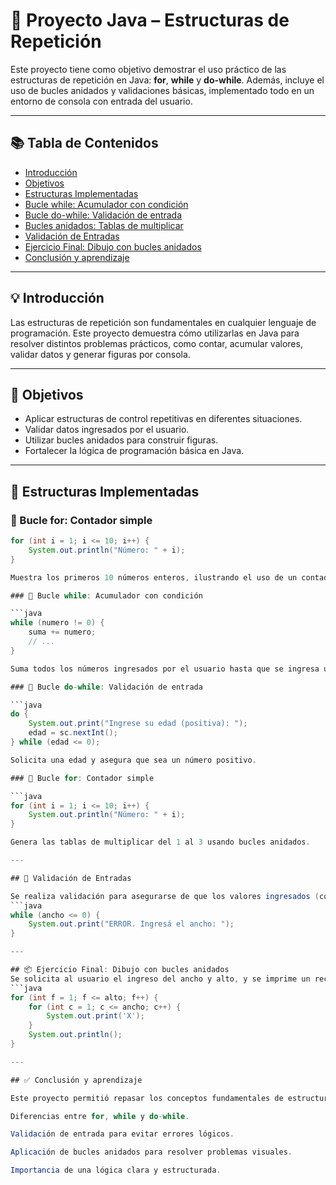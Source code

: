 # 🔁 Proyecto Java – Estructuras de Repetición

Este proyecto tiene como objetivo demostrar el uso práctico de las estructuras de repetición en Java: **for**, **while** y **do-while**. Además, incluye el uso de bucles anidados y validaciones básicas, implementado todo en un entorno de consola con entrada del usuario.

---

## 📚 Tabla de Contenidos

- [Introducción](#-introducción)  
- [Objetivos](#-objetivos)  
- [Estructuras Implementadas](#-estructuras-implementadas)  
- [Bucle while: Acumulador con condición](#-bucle-while-acumulador-con-condición)  
- [Bucle do-while: Validación de entrada](#-bucle-do-while-validación-de-entrada)  
- [Bucles anidados: Tablas de multiplicar](#-bucles-anidados-tablas-de-multiplicar)  
- [Validación de Entradas](#-validación-de-entradas)  
- [Ejercicio Final: Dibujo con bucles anidados](#-ejercicio-final-dibujo-con-bucles-anidados)  
- [Conclusión y aprendizaje](#-conclusión-y-aprendizaje)  

---

## 💡 Introducción

Las estructuras de repetición son fundamentales en cualquier lenguaje de programación. Este proyecto demuestra cómo utilizarlas en Java para resolver distintos problemas prácticos, como contar, acumular valores, validar datos y generar figuras por consola.

---

## 🎯 Objetivos

- Aplicar estructuras de control repetitivas en diferentes situaciones.  
- Validar datos ingresados por el usuario.  
- Utilizar bucles anidados para construir figuras.  
- Fortalecer la lógica de programación básica en Java.  

---

## 🔁 Estructuras Implementadas

### 🔹 Bucle for: Contador simple

```java
for (int i = 1; i <= 10; i++) {
    System.out.println("Número: " + i);
}

Muestra los primeros 10 números enteros, ilustrando el uso de un contador.

### 🔹 Bucle while: Acumulador con condición

```java
while (numero != 0) {
    suma += numero;
    // ...
}

Suma todos los números ingresados por el usuario hasta que se ingresa un 0.

### 🔹 Bucle do-while: Validación de entrada

```java
do {
    System.out.print("Ingrese su edad (positiva): ");
    edad = sc.nextInt();
} while (edad <= 0);

Solicita una edad y asegura que sea un número positivo.

### 🔹 Bucle for: Contador simple

```java
for (int i = 1; i <= 10; i++) {
    System.out.println("Número: " + i);
}

Genera las tablas de multiplicar del 1 al 3 usando bucles anidados.

---

## 📐 Validación de Entradas

Se realiza validación para asegurarse de que los valores ingresados (como edad, ancho y alto) sean positivos:
```java
while (ancho <= 0) {
    System.out.print("ERROR. Ingresá el ancho: ");
}

---

## 📦 Ejercicio Final: Dibujo con bucles anidados
Se solicita al usuario el ingreso del ancho y alto, y se imprime un rectángulo utilizando el carácter 'X'.
```java
for (int f = 1; f <= alto; f++) {
    for (int c = 1; c <= ancho; c++) {
        System.out.print('X');
    }
    System.out.println();
}

---

## ✅ Conclusión y aprendizaje

Este proyecto permitió repasar los conceptos fundamentales de estructuras repetitivas en Java, destacando:

Diferencias entre for, while y do-while.

Validación de entrada para evitar errores lógicos.

Aplicación de bucles anidados para resolver problemas visuales.

Importancia de una lógica clara y estructurada.

